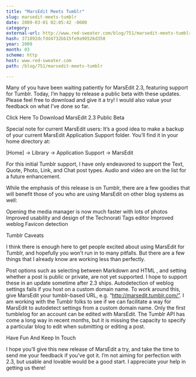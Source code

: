 ```yaml
---
title: "MarsEdit Meets Tumblr"
slug: marsedit-meets-tumblr
date: 2009-03-01 02:05:42 -0600
category: 
external-url: http://www.red-sweater.com/blog/751/marsedit-meets-tumblr
hash: 371892dcfdd4732bb15fe9a90526d358
year: 2009
month: 03
scheme: http
host: www.red-sweater.com
path: /blog/751/marsedit-meets-tumblr

---
```


Many of you have been waiting patiently for MarsEdit 2.3, featuring support for Tumblr. Today, I’m happy to release a public beta with these updates. Please feel free to download and give it a try! I would also value your feedback on what I’ve done so far.


Click Here To Download MarsEdit 2.3 Public Beta



Special note for current MarsEdit users: It’s a good idea to make a backup of your current MarsEdit Application Support folder. You’ll find it in your home directory at:



[Home] -> Library -> Application Support -> MarsEdit




For this initial Tumblr support, I have only endeavored to support the Text, Quote, Photo, Link, and Chat post types. Audio and video are on the list for a future enhancement.



While the emphasis of this release is on Tumblr, there are a few goodies that will benefit those of you who are using MarsEdit on other blog systems as well:


Opening the media manager is now much faster with lots of photos
Improved usability and design of the Technorati Tags editor
Improved weblog Favicon detection

Tumblr Caveats


I think there is enough here to get people excited about using MarsEdit for Tumblr, and hopefully you won’t run in to many pitfalls. But there are a few things that I already know are working less than perfectly.



Post options such as selecting between Markdown and HTML , and setting whether a post is public or private, are not yet supported. I hope to support these in an update sometime after 2.3 ships.
Autodetection of weblog settings fails if you host on a custom domain name. To work around this, give MarsEdit your tumblr-based URL, e.g. “http://marsedit.tumblr.com/”.  I am working with the Tumblr folks to see if we can facilitate a way for MarsEdit to autodetect settings from a custom domain name.
Only the first tumblelog for an account can be edited with MarsEdit. The Tumblr API has come a long way in recent months, but it is missing the capacity to specify a particular blog to edit when submitting or editing a post.

Have Fun And Keep In Touch


I hope you’ll give this new release of MarsEdit a try, and take the time to send me your feedback if you’ve got it. I’m not aiming for perfection with 2.3, but usable and lovable would be a good start. I appreciate your help in getting us there!

